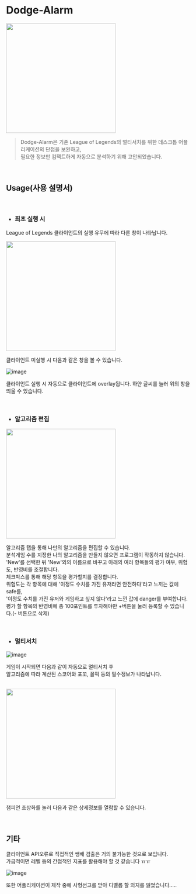 # Dodge-Alarm

<img src='https://user-images.githubusercontent.com/50083131/198163308-cca3d3e8-0036-4adf-ac04-c17177661cb6.png' width='300'/>

> Dodge-Alarm은 기존 League of Legends의 멀티서치를 위한 데스크톱 어플리케이션의 단점을 보완하고, <br>
필요한 정보만 컴팩트하게 자동으로 분석하기 위해 고안되었습니다.

<br>

## Usage(사용 설명서)

<br>

- ### 최초 실행 시

League of Legends 클라이언트의 실행 유무에 따라 다른 창이 나타납니다.

<img src='https://user-images.githubusercontent.com/50083131/198165131-806e2054-a549-4f4d-9ce9-b795b8661980.png' width='300'/>

클라이언트 미실행 시 다음과 같은 창을 볼 수 있습니다.

![image](https://user-images.githubusercontent.com/50083131/198165024-17234df7-5a1d-4038-ae17-921d17a68d5d.png)

클라이언트 실행 시 자동으로 클라이언트에 overlay됩니다. 하얀 글씨를 눌러 위의 창을 띄울 수 있습니다.

<br>

- ### 알고리즘 편집

<img src='https://user-images.githubusercontent.com/50083131/198165669-c47f228c-9da0-460c-b166-e902e7dde59b.png' width='300'/>

알고리즘 탭을 통해 나만의 알고리즘을 편집할 수 있습니다.<br>
분석게임 수를 지정한 나의 알고리즘을 만들지 않으면 프로그램이 작동하지 않습니다.<br>
'New'를 선택한 뒤 'New'외의 이름으로 바꾸고 아래의 여러 항목들의 평가 여부, 위험도, 반영비를 조절합니다. <br>
체크박스를 통해 해당 항목을 평가할지를 결정합니다.<br>
위험도는 각 항목에 대해 '이정도 수치를 가진 유저라면 안전하다'라고 느끼는 값에 safe를,<br>
'이정도 수치를 가진 유저와 게임하고 싶지 않다'라고 느낀 값에 danger를 부여합니다.<br>
평가 할 항목의 반영비에 총 100포인트를 투자해야만 +버튼을 눌러 등록할 수 있습니다.(- 버튼으로 삭제)


<br>

- ### 멀티서치

![image](https://user-images.githubusercontent.com/50083131/198172310-8c87c399-6f6a-4c35-8a7e-ab7516e8dde3.png)

게임이 시작되면 다음과 같이 자동으로 멀티서치 후<br>
알고리즘에 따라 계산된 스코어와 포꼬, 꼴픽 등의 필수정보가 나타납니다.

<br>

<img src='https://user-images.githubusercontent.com/50083131/198173326-0e2c214d-8eb1-4926-ab60-95acde1ead03.png' width='300'/>

챔피언 초상화를 눌러 다음과 같은 상세정보를 열람할 수 있습니다.

<br>

## 기타

클라이언트 API오류로 직접적인 쌩배 검출은 거의 불가능한 것으로 보입니다.<br>
가급적이면 레벨 등의 간접적인 지표를 활용해야 할 것 같습니다 ㅠㅠ


![image](https://user-images.githubusercontent.com/50083131/198173549-4dd282b4-6202-4440-b713-d711082929b6.png)

또한 어플리케이션이 제작 중에 사형선고를 받아 디벨롭 할 의지를 잃었습니다.....
